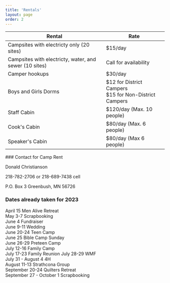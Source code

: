 ```yaml
---
title: 'Rentals'
layout: page
order: 2
---
```


<div class="uk-grid">
<div class="uk-width-2-3@m uk-width-1-1">
    <table class="uk-table uk-table-divider uk-table-small uk-table-responsive">
        <thead>
            <tr>
                <th>Rental</th>
                <th>Rate</th>
            </tr>
        </thead>
        <tbody>
            <tr>
                <td>Campsites with electricty only (20 sites)</td>
                <td>$15/day</td>
            </tr>
            <tr>
                <td>Campsites with electricty, water, and sewer (10 sites)</td>
                <td>Call for availability</td>
            </tr>
            <tr>
                <td>Camper hookups</td>
                <td>$30/day</td>
            </tr>
            <tr>
                <td>Boys and Girls Dorms</td>
                <td>$12 for District Campers<br>$15 for Non-District Campers</td>
            </tr>
            <tr>
                <td>Staff Cabin</td>
                <td>$120/day (Max. 10 people)</td>
            </tr>
            <tr>
                <td>Cook's Cabin</td>
                <td>$80/day (Max. 6 people)</td>
            </tr>
            <tr>
                <td>Speaker's Cabin</td>
                <td>$80/day (Max 6 people)</td>
            </tr>
        </tbody>
    </table>
</div>
    
<div class="uk-width-1-3@m uk-width-1-1" markdown="1">
### Contact for Camp Rent

Donald Christianson

218-782-2706 or 218-689-7438 cell

P.O. Box 3 Greenbush, MN 56726

</div>
</div>

### Dates already taken for 2023

April 15 Men Alive Retreat  
May 3-7 Scrapbooking  
June 4 Fundraiser  
June 9-11 Wedding  
June 20-24 Teen Camp  
June 25 Bible Camp Sunday  
June 26-29 Preteen Camp  
July 12-16 Family Camp  
July 17-23 Family Reunion
July 28-29 WMF  
July 31 - August 4 4H  
August 11-13 Strathcona Group  
September 20-24 Quilters Retreat  
September 27 - October 1 Scrapbooking
